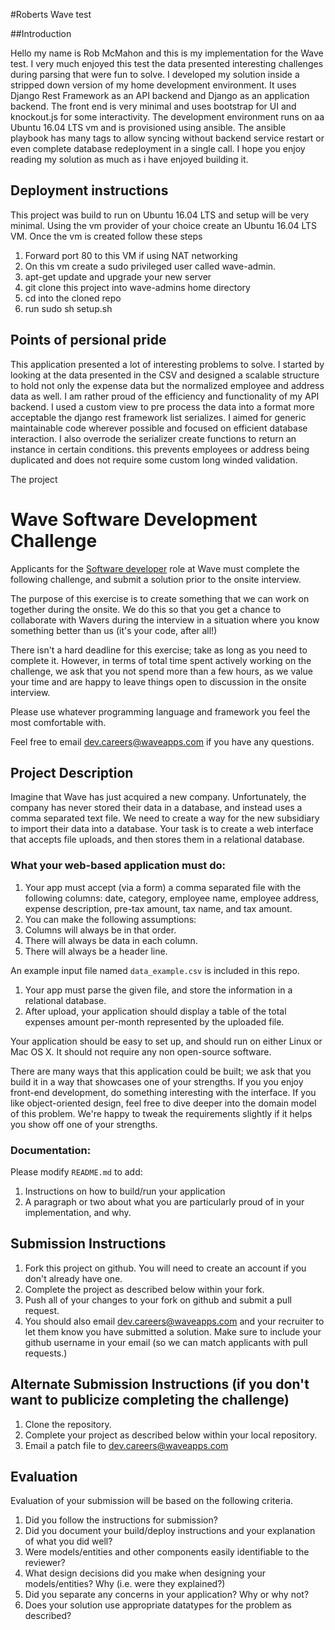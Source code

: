 #Roberts Wave test

##Introduction

Hello my name is Rob McMahon and this is my implementation for the Wave test. I very much enjoyed this test the data presented interesting challenges during parsing that were fun to solve. I developed my solution inside a stripped down version of my home development environment. It uses Django Rest Framework as an API backend and Django as an application backend. The front end is very minimal and uses bootstrap for UI and knockout.js for some interactivity. The development environment runs on aa Ubuntu 16.04 LTS vm and is provisioned using ansible. The ansible playbook has many tags to allow syncing without backend service restart or even complete database redeployment in a single call. I hope you enjoy reading my solution as much as i have enjoyed building it.

## Deployment instructions

This project was build to run on Ubuntu 16.04 LTS and setup will be very minimal. Using the vm provider of your choice create an Ubuntu 16.04 LTS VM. Once the vm is created follow these steps

1. Forward port 80 to this VM if using NAT networking
2. On this vm create a sudo privileged user called wave-admin. 
3. apt-get update and upgrade your new server
4. git clone this project into wave-admins home directory 
5. cd into the cloned repo
6. run sudo sh setup.sh

## Points of persional pride

This application presented a lot of interesting problems to solve. I started by looking at the data presented in the CSV and designed a scalable structure to hold not only the expense data but the normalized employee and address data as well. I am rather proud of the efficiency and functionality of my API backend. I used a custom view to pre process the data into a format more acceptable the django rest framework list serializes. I aimed for generic maintainable code wherever possible and focused on efficient database interaction. I also overrode the serializer create functions to return an instance in certain conditions. this prevents employees or address being duplicated and does not require some custom long winded validation. 


The project 


# Wave Software Development Challenge
Applicants for the [Software developer](https://wave.bamboohr.co.uk/jobs/view.php?id=1) role at Wave must complete the following challenge, and submit a solution prior to the onsite interview. 

The purpose of this exercise is to create something that we can work on together during the onsite. We do this so that you get a chance to collaborate with Wavers during the interview in a situation where you know something better than us (it's your code, after all!) 

There isn't a hard deadline for this exercise; take as long as you need to complete it. However, in terms of total time spent actively working on the challenge, we ask that you not spend more than a few hours, as we value your time and are happy to leave things open to discussion in the onsite interview.

Please use whatever programming language and framework you feel the most comfortable with.

Feel free to email [dev.careers@waveapps.com](dev.careers@waveapps.com) if you have any questions.

## Project Description
Imagine that Wave has just acquired a new company. Unfortunately, the company has never stored their data in a database, and instead uses a comma separated text file. We need to create a way for the new subsidiary to import their data into a database. Your task is to create a web interface that accepts file uploads, and then stores them in a relational database.

### What your web-based application must do:

1. Your app must accept (via a form) a comma separated file with the following columns: date, category, employee name, employee address, expense description, pre-tax amount, tax name, and tax amount.
1. You can make the following assumptions:
 1. Columns will always be in that order.
 2. There will always be data in each column.
 3. There will always be a header line.

 An example input file named `data_example.csv` is included in this repo.

1. Your app must parse the given file, and store the information in a relational database.
1. After upload, your application should display a table of the total expenses amount per-month represented by the uploaded file.

Your application should be easy to set up, and should run on either Linux or Mac OS X. It should not require any non open-source software.

There are many ways that this application could be built; we ask that you build it in a way that showcases one of your strengths. If you you enjoy front-end development, do something interesting with the interface. If you like object-oriented design, feel free to dive deeper into the domain model of this problem. We're happy to tweak the requirements slightly if it helps you show off one of your strengths.

### Documentation:

Please modify `README.md` to add:

1. Instructions on how to build/run your application
1. A paragraph or two about what you are particularly proud of in your implementation, and why.

## Submission Instructions

1. Fork this project on github. You will need to create an account if you don't already have one.
1. Complete the project as described below within your fork.
1. Push all of your changes to your fork on github and submit a pull request. 
1. You should also email [dev.careers@waveapps.com](dev.careers@waveapps.com) and your recruiter to let them know you have submitted a solution. Make sure to include your github username in your email (so we can match applicants with pull requests.)

## Alternate Submission Instructions (if you don't want to publicize completing the challenge)
1. Clone the repository.
1. Complete your project as described below within your local repository.
1. Email a patch file to [dev.careers@waveapps.com](dev.careers@waveapps.com)

## Evaluation
Evaluation of your submission will be based on the following criteria. 

1. Did you follow the instructions for submission? 
1. Did you document your build/deploy instructions and your explanation of what you did well?
1. Were models/entities and other components easily identifiable to the reviewer? 
1. What design decisions did you make when designing your models/entities? Why (i.e. were they explained?)
1. Did you separate any concerns in your application? Why or why not?
1. Does your solution use appropriate datatypes for the problem as described? 
